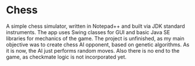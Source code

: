 # Chess
A simple chess simulator, written in Notepad++ and built via JDK standard instruments. 
The app uses Swing classes for GUI and basic Java SE libraries for mechanics of the game.
The project is unfinished, as my main objective was to create chess AI opponent, based on genetic algorithms. As it is now, the AI just performs random moves.
Also there is no end to the game, as checkmate logic is not incorporated yet.
